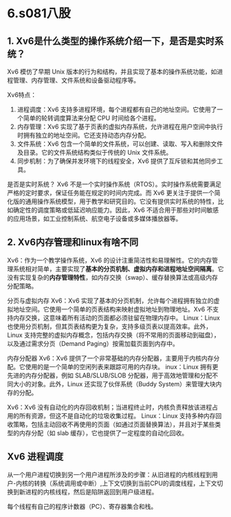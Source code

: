 # 6.s081八股

## 1.  Xv6是什么类型的操作系统介绍一下，是否是实时系统？

Xv6 模仿了早期 Unix 版本的行为和结构，并且实现了基本的操作系统功能，如进程管理、内存管理、文件系统和设备驱动程序等。

Xv6特点：
1. 进程调度：Xv6 支持多进程环境，每个进程都有自己的地址空间。它使用了一个简单的轮转调度算法来分配 CPU 时间给各个进程。
2. 内存管理：Xv6 实现了基于页表的虚拟内存系统，允许进程在用户空间中执行时拥有独立的地址空间。它还支持动态内存分配。
3. 文件系统：Xv6 包含一个简单的文件系统，可以创建、读取、写入和删除文件及目录。它的文件系统结构类似于传统的 Unix 文件系统。
4. 同步机制：为了确保并发环境下的线程安全，Xv6 提供了互斥锁和其他同步工具。

是否是实时系统？
Xv6 不是一个实时操作系统（RTOS）。实时操作系统需要满足严格的定时要求，保证任务能在规定的时间内完成。而 Xv6 更关注于提供一个简化版的通用操作系统模型，用于教学和研究目的。它没有提供实时系统的特性，比如确定性的调度策略或低延迟响应能力。因此，Xv6 不适合用于那些对时间敏感的应用场景，如工业控制系统、航空电子设备或多媒体播放器等。


## 2. Xv6内存管理和linux有啥不同

Xv6：作为一个教学操作系统，Xv6 的设计注重简洁性和易理解性。它的内存管理系统相对简单，主要实现了**基本的分页机制、虚拟内存和进程地址空间隔离**。它没有实现复杂的**内存管理特性**，如内存交换（swap）、缓存替换算法或高级内存分配策略。

分页与虚拟内存
Xv6：Xv6 实现了基本的分页机制，允许每个进程拥有独立的虚拟地址空间。它使用一个简单的页表结构来映射虚拟地址到物理地址。Xv6 不支持内存交换，这意味着所有活动的页面都必须驻留在物理内存中。
Linux：Linux 也使用分页机制，但其页表结构更为复杂，支持多级页表以提高效率。此外，Linux 支持完整的虚拟内存概念，包括内存交换（将不常用的页面移动到磁盘），以及通过需求分页（Demand Paging）按需加载页面到内存中。


内存分配器
Xv6：Xv6 提供了一个非常基础的内存分配器，主要用于内核内存分配。它使用的是一个简单的空闲列表来跟踪可用的内存块。
inux：Linux 拥有更先进的内存分配器，例如 SLAB/SLUB/SLOB 分配器，用于高效地管理和分配不同大小的对象。此外，Linux 还实现了伙伴系统（Buddy System）来管理大块内存的分配。

Xv6：Xv6 没有自动化的内存回收机制；当进程终止时，内核负责释放该进程占用的所有资源，但这不是自动化的垃圾收集过程。
Linux：Linux 支持多种内存回收策略，包括主动回收不再使用的页面（如通过页面替换算法），并且对于某些类型的内存分配（如 slab 缓存），它也提供了一定程度的自动化回收。

## Xv6 进程调度

从一个用户进程切换到另一个用户进程所涉及的步骤：从旧进程的内核线程到用户-内核的转换（系统调用或中断）,上下文切换到当前CPU的调度线程，上下文切换到新进程的内核线程，然后是陷阱返回到用户级进程。

每个线程有自己的程序计数器（PC）、寄存器集合和栈。
















